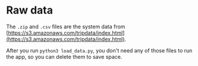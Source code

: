# Raw data

The `.zip` and `.csv` files are the system data from 
[https://s3.amazonaws.com/tripdata/index.html](https://s3.amazonaws.com/tripdata/index.html).

After you run `python3 load_data.py`, you don't need any of those files to run the app,
so you can delete them to save space.
